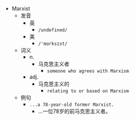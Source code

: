 - Marxist
  - 发音
    - 英
      - `/undefined/`
    - 美
      - `/'mɑrksɪst/`
  - 词义
    - n.
      - 马克思主义者
        - `someone who agrees with Marxism`
    - adj.
      - 马克思主义的
        - `relating to or based on Marxism`
  - 例句
    - `...a 78-year-old former Marxist.`
      - …一位78岁的前马克思主义者。

